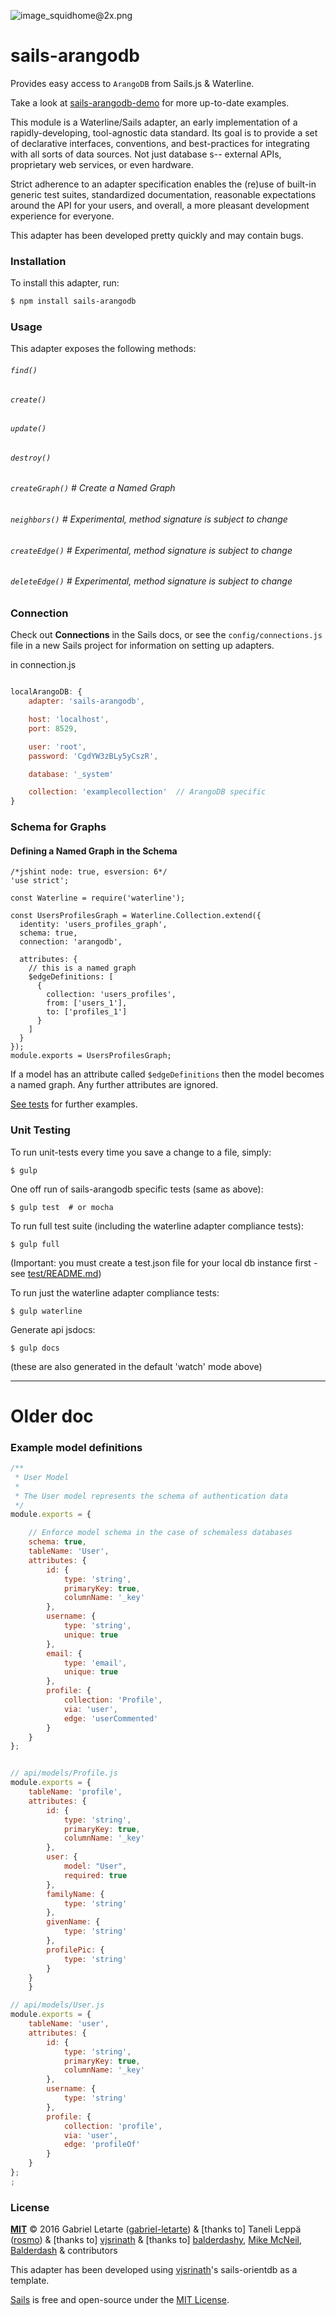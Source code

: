 ![image_squidhome@2x.png](http://i.imgur.com/RIvu9.png)

# sails-arangodb

Provides easy access to `ArangoDB` from Sails.js & Waterline.

Take a look at <a href="https://github.com/gabriel-letarte/sails-arangodb-demo">
sails-arangodb-demo</a> for more up-to-date examples.

This module is a Waterline/Sails adapter, an early implementation of a
rapidly-developing, tool-agnostic data standard. Its goal is to
provide a set of declarative interfaces, conventions, and
best-practices for integrating with all sorts of data sources.
Not just database s-- external APIs, proprietary web services, or even hardware.

Strict adherence to an adapter specification enables the (re)use of
built-in generic test suites, standardized documentation, reasonable
expectations around the API for your users, and overall, a more
pleasant development experience for everyone.

This adapter has been developed pretty quickly and may contain bugs.

### Installation

To install this adapter, run:

```sh
$ npm install sails-arangodb
```

### Usage

This adapter exposes the following methods:

###### `find()`

###### `create()`

###### `update()`

###### `destroy()`

###### `createGraph()` # Create a Named Graph

###### `neighbors()`  # Experimental, method signature is subject to change

###### `createEdge()` # Experimental, method signature is subject to change

###### `deleteEdge()` # Experimental, method signature is subject to change

### Connection

Check out **Connections** in the Sails docs, or see the `config/connections.js` file in a new Sails project for information on setting up adapters.

in connection.js
```javascript

localArangoDB: {
    adapter: 'sails-arangodb',

    host: 'localhost',
    port: 8529,

    user: 'root',
    password: 'CgdYW3zBLy5yCszR',

    database: '_system'

    collection: 'examplecollection'  // ArangoDB specific
}
```

### Schema for Graphs

#### Defining a Named Graph in the Schema
```
/*jshint node: true, esversion: 6*/
'use strict';

const Waterline = require('waterline');

const UsersProfilesGraph = Waterline.Collection.extend({
  identity: 'users_profiles_graph',
  schema: true,
  connection: 'arangodb',

  attributes: {
    // this is a named graph
    $edgeDefinitions: [
      {
        collection: 'users_profiles',
        from: ['users_1'],
        to: ['profiles_1']
      }
    ]
  }
});
module.exports = UsersProfilesGraph;

```
If a model has an attribute called `$edgeDefinitions` then the model becomes a named
graph.  Any further attributes are ignored.

[See tests](tests/) for further examples.

### Unit Testing

To run unit-tests every time you save a change to a file, simply:
```
$ gulp
```

One off run of sails-arangodb specific tests (same as above):
```
$ gulp test  # or mocha
```

To run full test suite (including the waterline adapter compliance tests):
```
$ gulp full
```
(Important: you must create a test.json file for your local db instance first - see [test/README.md](test/README.md))

To run just the waterline adapter compliance tests:
```
$ gulp waterline
```

Generate api jsdocs:
```
$ gulp docs
```
(these are also generated in the default 'watch' mode above)

---

# Older doc

### Example model definitions

```javascript
/**
 * User Model
 *
 * The User model represents the schema of authentication data
 */
module.exports = {

    // Enforce model schema in the case of schemaless databases
    schema: true,
    tableName: 'User',
    attributes: {
        id: {
            type: 'string',
            primaryKey: true,
            columnName: '_key'
        },
        username: {
            type: 'string',
            unique: true
        },
        email: {
            type: 'email',
            unique: true
        },
        profile: {
            collection: 'Profile',
            via: 'user',
            edge: 'userCommented'
        }
    }
};
```
```javascript

// api/models/Profile.js
module.exports = {
    tableName: 'profile',
    attributes: {
        id: {
            type: 'string',
            primaryKey: true,
            columnName: '_key'
        },
        user: {
            model: "User",
            required: true
        },
        familyName: {
            type: 'string'
        },
        givenName: {
            type: 'string'
        },
        profilePic: {
            type: 'string'
        }
    }
    }

// api/models/User.js
module.exports = {
    tableName: 'user',
    attributes: {
        id: {
            type: 'string',
            primaryKey: true,
            columnName: '_key'
        },
        username: {
            type: 'string'
        },
        profile: {
            collection: 'profile',
            via: 'user',
            edge: 'profileOf'
        }
    }
};
;
```


### License

**[MIT](./LICENSE)**
&copy; 2016 Gabriel Letarte ([gabriel-letarte](http://github.com/gabriel-letarte)) & [thanks to]
Taneli Leppä ([rosmo](http://github.com/rosmo)) & [thanks to]
[vjsrinath](http://github.com/vjsrinath) & [thanks to]
[balderdashy](http://github.com/balderdashy), [Mike McNeil](http://michaelmcneil.com), [Balderdash](http://balderdash.co) & contributors

This adapter has been developed using [vjsrinath](http://github.com/vjsrinath)'s sails-orientdb as a template.

[Sails](http://sailsjs.org) is free and open-source under the [MIT License](http://sails.mit-license.org/).


